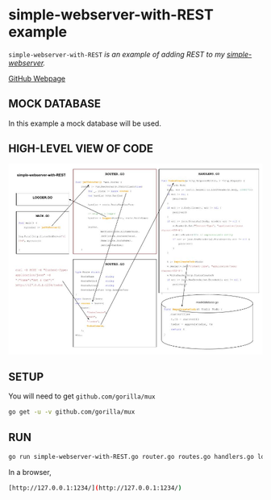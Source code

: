 # simple-webserver-with-REST example

`simple-webserver-with-REST` _is an example of
adding REST to my
[simple-webserver](https://github.com/JeffDeCola/my-go-examples/tree/master/simple-webserver)._

[GitHub Webpage](https://jeffdecola.github.io/my-go-examples/)

## MOCK DATABASE

In this example a mock database will be used.

## HIGH-LEVEL VIEW OF CODE

![IMAGE - simple-webserver-with-REST - IMAGE](https://github.com/JeffDeCola/my-go-examples/blob/master/docs/pics/simple-webserver-with-REST.jpg)

## SETUP

You will need to get `github.com/gorilla/mux`

```bash
go get -u -v github.com/gorilla/mux
```

## RUN

```bash
go run simple-webserver-with-REST.go router.go routes.go handlers.go logger.go mockdatabase.go
```

In a browser,

```bash
[http://127.0.0.1:1234/](http://127.0.0.1:1234/)
```
